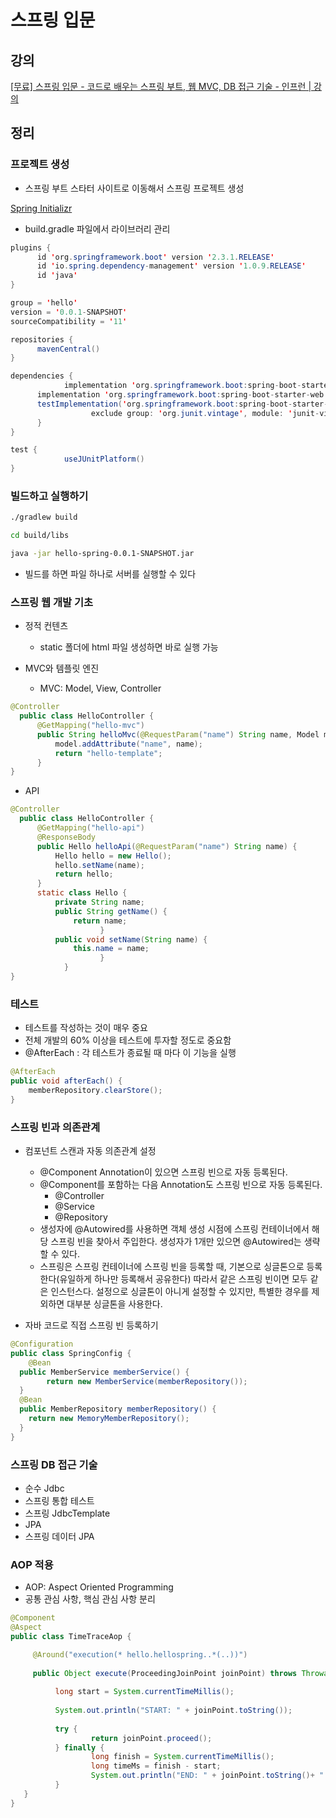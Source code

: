 # 스프링 입문

## 강의

[[무료] 스프링 입문 - 코드로 배우는 스프링 부트, 웹 MVC, DB 접근 기술 - 인프런 | 강의](https://www.inflearn.com/course/%EC%8A%A4%ED%94%84%EB%A7%81-%EC%9E%85%EB%AC%B8-%EC%8A%A4%ED%94%84%EB%A7%81%EB%B6%80%ED%8A%B8)

## 정리

### 프로젝트 생성

- 스프링 부트 스타터 사이트로 이동해서 스프링 프로젝트 생성

[Spring Initializr](https://start.spring.io/)

- build.gradle 파일에서 라이브러리 관리

```java
plugins {
      id 'org.springframework.boot' version '2.3.1.RELEASE'
      id 'io.spring.dependency-management' version '1.0.9.RELEASE'
      id 'java'
}

group = 'hello'
version = '0.0.1-SNAPSHOT'
sourceCompatibility = '11'

repositories {
      mavenCentral()
}

dependencies {
			implementation 'org.springframework.boot:spring-boot-starter-thymeleaf'
      implementation 'org.springframework.boot:spring-boot-starter-web'
      testImplementation('org.springframework.boot:spring-boot-starter-test') {
			      exclude group: 'org.junit.vintage', module: 'junit-vintage-engine'
      }
}

test {
			useJUnitPlatform()
}
```

### 빌드하고 실행하기

```bash
./gradlew build

cd build/libs

java -jar hello-spring-0.0.1-SNAPSHOT.jar
```

- 빌드를 하면 파일 하나로 서버를 실행할 수 있다

### 스프링 웹 개발 기초

- 정적 컨텐츠
    - static 폴더에 html 파일 생성하면 바로 실행 가능

- MVC와 템플릿 엔진
    - MVC: Model, View, Controller

```java
@Controller
  public class HelloController {
      @GetMapping("hello-mvc")
      public String helloMvc(@RequestParam("name") String name, Model model) {
          model.addAttribute("name", name);
          return "hello-template";
      }
}
```

- API

```java
@Controller
  public class HelloController {
      @GetMapping("hello-api")
      @ResponseBody
      public Hello helloApi(@RequestParam("name") String name) {
          Hello hello = new Hello();
          hello.setName(name);
          return hello;
      }
      static class Hello {
          private String name;
          public String getName() {
              return name;
					}
          public void setName(String name) {
              this.name = name;
					} 
			}
}
```

### 테스트

- 테스트를 작성하는 것이 매우 중요
- 전체 개발의 60% 이상을 테스트에 투자할 정도로 중요함
- @AfterEach : 각 테스트가 종료될 때 마다 이 기능을 실행

```java
@AfterEach
public void afterEach() {
    memberRepository.clearStore();
}
```

### 스프링 빈과 의존관계

- 컴포넌트 스캔과 자동 의존관계 설정
    - @Component Annotation이 있으면 스프링 빈으로 자동 등록된다.
    - @Component를 포함하는 다음 Annotation도 스프링 빈으로 자동 등록된다.
        - @Controller
        - @Service
        - @Repository
    - 생성자에 @Autowired를 사용하면 객체 생성 시점에 스프링 컨테이너에서 해당 스프링 빈을 찾아서 주입한다. 생성자가 1개만 있으면 @Autowired는 생략할 수 있다.
    - 스프링은 스프링 컨테이너에 스프링 빈을 등록할 때, 기본으로 싱글톤으로 등록한다(유일하게 하나만 등록해서 공유한다) 따라서 같은 스프링 빈이면 모두 같은 인스턴스다. 설정으로 싱글톤이 아니게 설정할 수 있지만, 특별한 경우를 제외하면 대부분 싱글톤을 사용한다.

- 자바 코드로 직접 스프링 빈 등록하기

```java
@Configuration
public class SpringConfig {
	@Bean
  public MemberService memberService() {
		return new MemberService(memberRepository());
  }
  @Bean
  public MemberRepository memberRepository() {
    return new MemoryMemberRepository();
  }
}

```

### 스프링 DB 접근 기술

- 순수 Jdbc
- 스프링 통합 테스트
- 스프링 JdbcTemplate
- JPA
- 스프링 데이터 JPA

### AOP 적용

- AOP: Aspect Oriented Programming
- 공통 관심 사항, 핵심 관심 사항 분리

```java
@Component
@Aspect
public class TimeTraceAop {

	 @Around("execution(* hello.hellospring..*(..))")
	
	 public Object execute(ProceedingJoinPoint joinPoint) throws Throwable {
	
		  long start = System.currentTimeMillis();
		
		  System.out.println("START: " + joinPoint.toString());
		
		  try {
				  return joinPoint.proceed();
		  } finally {
				  long finish = System.currentTimeMillis();
				  long timeMs = finish - start;
				  System.out.println("END: " + joinPoint.toString()+ " " + timeMs + "ms");
		  }
   }
}  
```
